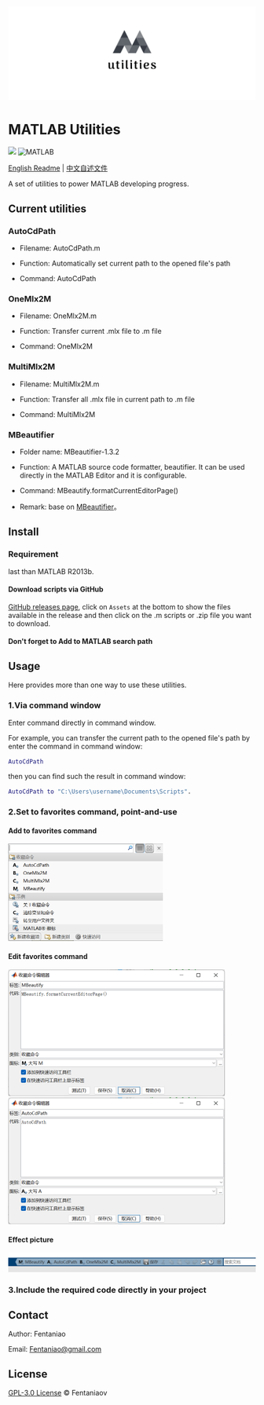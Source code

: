 ![logo](README.assets/logo.png)

# MATLAB Utilities

<p>
	<img src="https://img.shields.io/github/v/release/fentaniao/MATLAB-Utilities?&color=blue&logo=hack-the-box"/>
	<img alt="MATLAB" src="https://img.shields.io/badge/-MATLAB-00ADD8?style=flat&logo=matrix&logoColor=white"/>
</p>

[English Readme](https://github.com/Fentaniao/MATLAB-Utilities/blob/main/README.md) | [中文自述文件](https://github.com/Fentaniao/MATLAB-Utilities/blob/main/README_zh.md)

A set of utilities to power MATLAB developing progress.

## Current utilities

### AutoCdPath

- Filename: AutoCdPath.m

- Function: Automatically set current path to the opened file's path

- Command: AutoCdPath


### OneMlx2M

- Filename: OneMlx2M.m

- Function: Transfer current .mlx file to .m file

- Command: OneMlx2M


### MultiMlx2M

- Filename: MultiMlx2M.m

- Function: Transfer all .mlx file in current path to .m file

- Command: MultiMlx2M

### MBeautifier

- Folder name: MBeautifier-1.3.2

- Function: A MATLAB source code formatter, beautifier. It can be used directly in the MATLAB Editor and it is configurable.

- Command: MBeautify.formatCurrentEditorPage()

- Remark: base on [MBeautifier](https://github.com/davidvarga/MBeautifier)。

## Install

### Requirement

last than MATLAB R2013b.

#### Download scripts via GitHub

[GitHub releases page](https://github.com/Fentaniao/MATLAB-Utilities/releases), click on `Assets` at the bottom to show the files available in the release and then click on the .m scripts or .zip file you want to download.

#### Don't forget to Add to MATLAB search path

## Usage

Here provides more than one way to use these utilities.

### 1.Via command window

Enter command directly in command window.

For example, you can transfer the current path to the opened file's path by enter the command in command window:

```matlab
AutoCdPath
```

then you can find such the result in command window:

```matlab
AutoCdPath to "C:\Users\username\Documents\Scripts".
```

### 2.Set to favorites command, point-and-use

#### Add to favorites command

<img src="README.assets/image-20210921110048305.png" alt="image-20210921110048305" style="zoom: 50%;" />

#### Edit favorites command

<img src="README.assets/image-20210921110103753.png" alt="image-20210921110103753" style="zoom:50%;" />

<img src="README.assets/image-20210921110115227.png" alt="image-20210921110115227" style="zoom:50%;" />

#### Effect picture

<img src="README.assets/image-20210921110140550.png" alt="image-20210921110140550"  /> 

### 3.Include the required code directly in your project

## Contact

Author: Fentaniao

Email: [Fentaniao@gmail.com](mailto:Fentaniao@gmail.com)

## License

[GPL-3.0 License](https://github.com/Fentaniao/MATLAB-Utilities/blob/main/LICENSE) © Fentaniaov
